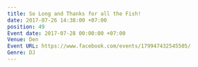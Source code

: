 ```yaml
---
title: So Long and Thanks for all the Fish!
date: 2017-07-26 14:38:00 +07:00
position: 49
Event date: 2017-07-28 00:00:00 +07:00
Venue: Den
Event URL: https://www.facebook.com/events/179947432545505/
Genre: DJ
---
```


